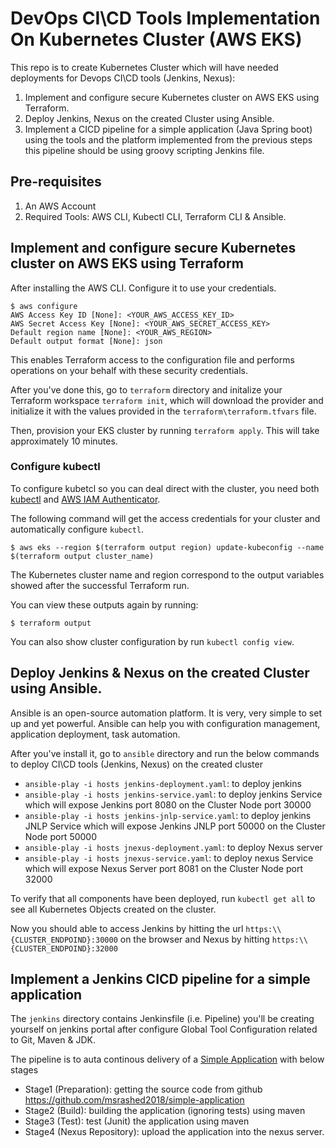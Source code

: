 # DevOps CI\CD Tools Implementation On Kubernetes Cluster (AWS EKS)

This repo is to create Kubernetes Cluster which will have needed deployments for Devops CI\CD tools (Jenkins, Nexus):

1. Implement and configure secure Kubernetes cluster on AWS EKS using Terraform.
2. Deploy Jenkins, Nexus on the created Cluster using Ansible.
3. Implement a CICD pipeline for a simple application (Java Spring boot) using the tools and the platform implemented from the previous steps this pipeline should be using groovy scripting Jenkins file.

## Pre-requisites
1. An AWS Account
2. Required Tools: AWS CLI, Kubectl CLI, Terraform CLI & Ansible.


## Implement and configure secure Kubernetes cluster on AWS EKS using Terraform

After installing the AWS CLI. Configure it to use your credentials.

```shell
$ aws configure
AWS Access Key ID [None]: <YOUR_AWS_ACCESS_KEY_ID>
AWS Secret Access Key [None]: <YOUR_AWS_SECRET_ACCESS_KEY>
Default region name [None]: <YOUR_AWS_REGION>
Default output format [None]: json
```

This enables Terraform access to the configuration file and performs operations on your behalf with these security credentials.

After you've done this, go to `terraform` directory and initalize your Terraform workspace `terraform init`, which will download 
the provider and initialize it with the values provided in the `terraform\terraform.tfvars` file.

Then, provision your EKS cluster by running `terraform apply`. This will 
take approximately 10 minutes.


### Configure kubectl

To configure kubetcl so you can deal direct with the cluster, you need both [kubectl](https://kubernetes.io/docs/tasks/tools/install-kubectl/) and [AWS IAM Authenticator](https://docs.aws.amazon.com/eks/latest/userguide/install-aws-iam-authenticator.html).

The following command will get the access credentials for your cluster and automatically
configure `kubectl`.

```shell
$ aws eks --region $(terraform output region) update-kubeconfig --name $(terraform output cluster_name)
```

The Kubernetes cluster name and region correspond to the output variables showed after the successful Terraform run.

You can view these outputs again by running:

```shell
$ terraform output
```

You can also show cluster configuration by run `kubectl config view`.


## Deploy Jenkins & Nexus on the created Cluster using Ansible.

Ansible is an open-source automation platform. It is very, very simple to set up and yet powerful. Ansible can help you with configuration management, application deployment, task automation.

After you've install it, go to `ansible` directory and run the below commands to deploy CI\CD tools (Jenkins, Nexus) on the created cluster

- `ansible-play -i hosts jenkins-deployment.yaml`: to deploy jenkins
- `ansible-play -i hosts jenkins-service.yaml`: to deploy jenkins Service which will expose Jenkins port 8080 on the Cluster Node port 30000
- `ansible-play -i hosts jenkins-jnlp-service.yaml`: to deploy jenkins JNLP Service which will expose Jenkins JNLP port 50000 on the Cluster Node port 50000
- `ansible-play -i hosts jnexus-deployment.yaml`: to deploy Nexus server
- `ansible-play -i hosts jnexus-service.yaml`: to deploy nexus Service which will expose Nexus Server port 8081 on the Cluster Node port 32000

To verify that all components have been deployed, run `kubectl get all` to see all Kubernetes Objects created on the cluster.


Now you should able to access Jenkins by hitting the url `https:\\{CLUSTER_ENDPOIND}:30000` on the browser and Nexus by hitting `https:\\{CLUSTER_ENDPOIND}:32000`



## Implement a Jenkins CICD pipeline for a simple application

The `jenkins` directory contains Jenkinsfile (i.e. Pipeline) you'll be creating yourself on jenkins portal after configure Global Tool Configuration related to Git, Maven & JDK.


The pipeline is to auta continous delivery of a [Simple Application](https://github.com/msrashed2018/simple-application) with below stages
- Stage1 (Preparation): getting the source code from github https://github.com/msrashed2018/simple-application
- Stage2 (Build): building the application (ignoring tests) using maven
- Stage3 (Test): test (Junit) the application using maven
- Stage4 (Nexus Repository): upload the application into the nexus server.
